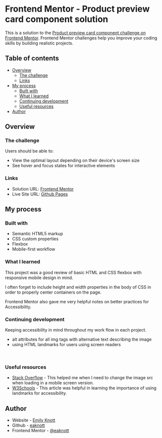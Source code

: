 # Frontend Mentor - Product preview card component solution

This is a solution to the [Product preview card component challenge on Frontend Mentor](https://www.frontendmentor.io/challenges/product-preview-card-component-GO7UmttRfa). Frontend Mentor challenges help you improve your coding skills by building realistic projects. 

## Table of contents

- [Overview](#overview)
  - [The challenge](#the-challenge)
  - [Links](#links)
- [My process](#my-process)
  - [Built with](#built-with)
  - [What I learned](#what-i-learned)
  - [Continuing development](#continuing-development)
  - [Useful resources](#useful-resources)
- [Author](#author)

## Overview

### The challenge

Users should be able to:

- View the optimal layout depending on their device's screen size
- See hover and focus states for interactive elements

### Links

- Solution URL: [Frontend Mentor](https://www.frontendmentor.io/solutions/responsive-product-preview-card-component-vbq7fh6USN)
- Live Site URL: [Github Pages](https://eaknott.github.io/product-preview-card-component/)

## My process

### Built with

- Semantic HTML5 markup
- CSS custom properties
- Flexbox
- Mobile-first workflow

### What I learned

This project was a good review of basic HTML and CSS flexbox with responsive mobile design in mind. 

I often forget to include height and width properties in the body of CSS in order to properly center containers on the page.

Frontend Mentor also gave me very helpful notes on better practices for Accessibility.

### Continuing development

Keeping accessibility in mind throughout my work flow in each project.
- alt attributes for all img tags with alternative text describing the image
- using HTML landmarks for users using screen readers 
    <header>
    <nav>
    <main>
    <aside>
    <section>
    <footer>

### Useful resources

- [Stack Overflow](https://stackoverflow.com/questions/27853884/media-queries-and-image-swapping) - This helped me when I need to change the image src when loading in a mobile screen version.
- [W3Schools](https://www.w3schools.com/accessibility/accessibility_landmarks.php) - This article was helpful in learning the importance of using landmarks for accessibility.

## Author

- Website - [Emily Knott](https://www.emilyknott.com)
- Github - [eaknott](https://github.com/eaknott)
- Frontend Mentor - [@eaknott](https://www.frontendmentor.io/profile/eaknott)
